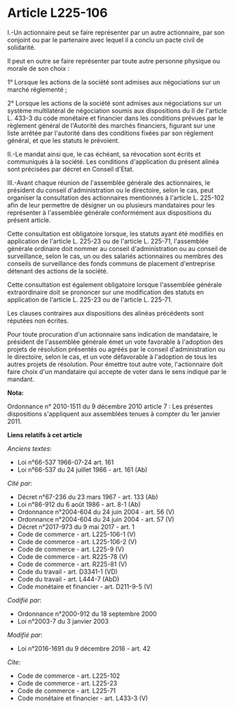 # Article L225-106

I.-Un actionnaire peut se faire représenter par un autre actionnaire, par son conjoint ou par le partenaire avec lequel il a
conclu un pacte civil de solidarité. 

Il peut en outre se faire représenter par toute autre personne physique ou morale de son choix : 

1° Lorsque les actions de la société sont admises aux négociations sur un marché réglementé ; 

2° Lorsque les actions de la société sont admises aux négociations sur un système multilatéral de négociation soumis aux
dispositions du II de l'article L. 433-3 du code monétaire et financier dans les conditions prévues par le règlement général
de l'Autorité des marchés financiers, figurant sur une liste arrêtée par l'autorité dans des conditions fixées par son
règlement général, et que les statuts le prévoient. 

II.-Le mandat ainsi que, le cas échéant, sa révocation sont écrits et communiqués à la société. Les conditions d'application
du présent alinéa sont précisées par décret en Conseil d'Etat. 

III.-Avant chaque réunion de l'assemblée générale des actionnaires, le président du conseil d'administration ou le
directoire, selon le cas, peut organiser la consultation des actionnaires mentionnés à l'article L. 225-102 afin de leur
permettre de désigner un ou plusieurs mandataires pour les représenter à l'assemblée générale conformément aux dispositions
du présent article. 

Cette consultation est obligatoire lorsque, les statuts ayant été modifiés en application de l'article L. 225-23 ou de
l'article L. 225-71, l'assemblée générale ordinaire doit nommer au conseil d'administration ou au conseil de surveillance,
selon le cas, un ou des salariés actionnaires ou membres des conseils de surveillance des fonds communs de placement
d'entreprise détenant des actions de la société. 

Cette consultation est également obligatoire lorsque l'assemblée générale extraordinaire doit se prononcer sur une
modification des statuts en application de l'article L. 225-23 ou de l'article L. 225-71. 

Les clauses contraires aux dispositions des alinéas précédents sont réputées non écrites. 

Pour toute procuration d'un actionnaire sans indication de mandataire, le président de l'assemblée générale émet un vote
favorable à l'adoption des projets de résolution présentés ou agréés par le conseil d'administration ou le directoire, selon
le cas, et un vote défavorable à l'adoption de tous les autres projets de résolution. Pour émettre tout autre vote,
l'actionnaire doit faire choix d'un mandataire qui accepte de voter dans le sens indiqué par le mandant.

**Nota:**

Ordonnance n° 2010-1511 du 9 décembre 2010 article 7 : Les présentes dispositions s'appliquent aux assemblées tenues à
compter du 1er janvier 2011.

**Liens relatifs à cet article**

_Anciens textes_:

  - Loi n°66-537 1966-07-24 art. 161
  - Loi n°66-537 du 24 juillet 1966 - art. 161 (Ab)

_Cité par_:

  - Décret n°67-236 du 23 mars 1967 - art. 133 (Ab)
  - Loi n°86-912 du 6 août 1986 - art. 8-1 (Ab)
  - Ordonnance n°2004-604 du 24 juin 2004 - art. 56 (V)
  - Ordonnance n°2004-604 du 24 juin 2004 - art. 57 (V)
  - Décret n°2017-973 du 9 mai 2017 - art. 1
  - Code de commerce - art. L225-106-1 (V)
  - Code de commerce - art. L225-106-2 (V)
  - Code de commerce - art. L225-9 (V)
  - Code de commerce - art. R225-78 (V)
  - Code de commerce - art. R225-81 (V)
  - Code du travail - art. D3341-1 (VD)
  - Code du travail - art. L444-7 (AbD)
  - Code monétaire et financier - art. D211-9-5 (V)

_Codifié par_:

  - Ordonnance n°2000-912 du 18 septembre 2000
  - Loi n°2003-7 du 3 janvier 2003

_Modifié par_:

  - Loi n°2016-1691 du 9 décembre 2016 - art. 42

_Cite_:

  - Code de commerce - art. L225-102
  - Code de commerce - art. L225-23
  - Code de commerce - art. L225-71
  - Code monétaire et financier - art. L433-3 (V)
